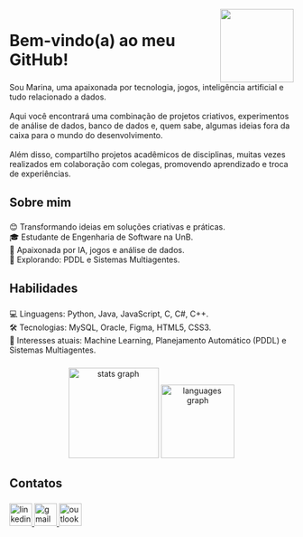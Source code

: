 <br clear="both">

<img align="right" height="130" src="https://i.gifer.com/2GU.gif"  />

###

<h1 align="left">Bem-vindo(a) ao meu GitHub!</h1>

###

<p align="left">Sou Marina, uma apaixonada por tecnologia, jogos, inteligência artificial e tudo relacionado a dados. 
<br><br>Aqui você encontrará uma combinação de projetos criativos, experimentos de análise de dados, banco de dados e, quem sabe, algumas ideias fora da caixa para o mundo do desenvolvimento.<br><br>Além disso, compartilho projetos acadêmicos de disciplinas, muitas vezes realizados em colaboração com colegas, promovendo aprendizado e troca de experiências.</p>

###

<h2 align="left">Sobre mim</h2>

###

<p align="left">😊 Transformando ideias em soluções criativas e práticas.<br>🎓 Estudante de Engenharia de Software na UnB.<br>💼 Apaixonada por IA, jogos e análise de dados.<br>🌱 Explorando: PDDL e Sistemas Multiagentes.</p>

###

<h2 align="left">Habilidades</h2>

###

<p align="left">💻 Linguagens: Python, Java, JavaScript, C, C#, C++.<br>🛠️ Tecnologias: MySQL, Oracle, Figma, HTML5, CSS3.<br>🤖 Interesses atuais: Machine Learning, Planejamento Automático (PDDL) e Sistemas Multiagentes.</p>

###

<div align="center">
  <img src="https://github-readme-stats.vercel.app/api?username=The-Boss-Nina&hide_title=false&hide_rank=false&show_icons=true&include_all_commits=true&count_private=true&disable_animations=false&theme=radical&locale=en&hide_border=false&order=1" height="160" alt="stats graph"  />
  <img src="https://github-readme-stats.vercel.app/api/top-langs?username=The-Boss-Nina&locale=en&hide_title=false&layout=compact&card_width=320&langs_count=6&theme=radical&hide_border=false&order=2" height="130" alt="languages graph"  />
</div>

###

<h2 align="left">Contatos</h2>

###

<div align="left">
  <a href="https://www.linkedin.com/in/marina-m%C3%A1rcia-costa-de-souza-9a7869271/" target="_blank">
    <img src="https://img.shields.io/static/v1?message=LinkedIn&logo=linkedin&label=&color=0077B5&logoColor=white&labelColor=&style=for-the-badge" height="40" alt="linkedin logo" />
  </a>
  <a href="mailto:marinamcsouza@gmail.com" target="_blank">
    <img src="https://img.shields.io/static/v1?message=Gmail&logo=gmail&label=&color=D14836&logoColor=white&labelColor=&style=for-the-badge" height="40" alt="gmail logo" />
  </a>
  <a href="mailto:marinamcsouza@outlook.com" target="_blank">
    <img src="https://img.shields.io/static/v1?message=Outlook&logo=microsoft-outlook&label=&color=0078D4&logoColor=white&labelColor=&style=for-the-badge" height="40" alt="outlook logo" />
  </a>
</div>

